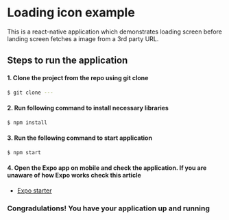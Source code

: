 # Loading icon example

This is a react-native application which demonstrates loading screen before landing screen fetches a image from a 3rd party URL.

## Steps to run the application

#### 1. Clone the project from the repo using git clone

```sh
$ git clone ---
```

#### 2. Run following command to install necessary libraries

```sh
$ npm install
```

#### 3. Run the following command to start application

```sh
$ npm start
```

#### 4. Open the Expo app on mobile and check the application. If you are unaware of how Expo works check this article

- [Expo starter](https://expo.io/learn)

### Congradulations! You have your application up and running

